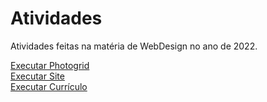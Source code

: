 # Atividades
 Atividades feitas na matéria de WebDesign no ano de 2022.

<a href="https://luizjrsoares.github.io/Atividades/Photogrid/PhotoGrid.html">Executar Photogrid</a>
<br>
<a href="https://luizjrsoares.github.io/Atividades/Site">Executar Site</a>
<br>
<a href="https://luizjrsoares.github.io/Atividades/Currículo/curriculo.html">Executar Currículo</a>